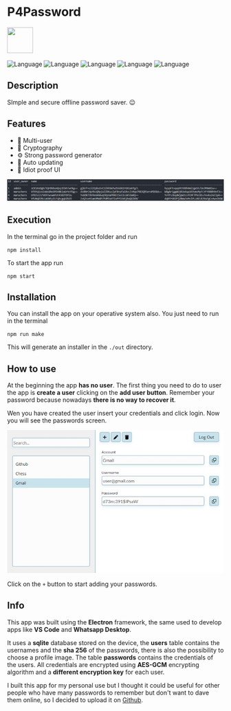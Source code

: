 # P4Password

<img src="img/icon.ico" width=60 height=60>

![Language](https://img.shields.io/badge/test-passing-a)
![Language](https://img.shields.io/badge/security-passing-a)
![Language](https://img.shields.io/badge/framework-Electron-blue)
![Language](https://img.shields.io/badge/author-Maruchero-blue)
![Language](https://img.shields.io/badge/version-3.1.0-lightgray)

## Description

SImple and secure offline password saver. 😉

## Features

- 👥 Multi-user
- 🔑 Cryptography
- ⚙️ Strong password generator
- 🚀 Auto updating
- 🤯 Idiot proof UI

![](img/README_cryptography.jpg)

## Execution

In the terminal go in the project folder and run
    
    npm install

To start the app run

    npm start

## Installation

You can install the app on your operative system also. You just need to run in the terminal
    
    npm run make

This will generate an installer in the `./out` directory.

## How to use

At the beginning the app **has no user**. The first thing you need to do to user the app is **create a user** clicking on the **add user button**. Remember your password because nowadays **there is no way to recover it**.

Wen you have created the user insert your credentials and click login. Now you will see the passwords screen.

![](img/README_passwords_example.jpg)

Click on the `+` button to start adding your passwords.

## Info

This app was built using the **Electron** framework, the same used to develop apps like **VS Code** and **Whatsapp Desktop**.

It uses a **sqlite** database stored on the device, the **users** table contains the usernames and the **sha 256** of the passwords, there is also the possibility to choose a profile image. The table **passwords** contains the credentials of the users. All credentials are encrypted using **AES-GCM** encrypting algorithm and a **different encryption key** for each user.

I built this app for my personal use but I thought it could be useful for other people who have many passwords to remember but don't want to dave them online, so I decided to upload it on [Github](https://github.com/Maruchero/P4Password).
